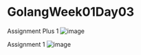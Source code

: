 # GolangWeek01Day03

Assignment Plus 1
![image](https://user-images.githubusercontent.com/97422732/199154847-c1943980-d745-47c3-b9b8-9961e71a8970.png)

Assignment 1
![image](https://user-images.githubusercontent.com/97422732/199160493-feaf7127-92fe-4297-867a-3650bb8a5c03.png)

